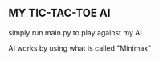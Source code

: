 ## MY TIC-TAC-TOE AI

simply run main.py to play against my AI

AI works by using what is called "Minimax"
